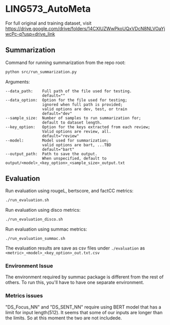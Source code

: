 # LING573_AutoMeta
For full original and training dataset, visit https://drive.google.com/drive/folders/14CXIUZWwPkoUQxVDcN8NLVOaYjwcPc-q?usp=drive_link

## Summarization
Command for running summarization from the repo root:
```bash
python src/run_summarization.py
```
Arguments:
```
--data_path:    Full path of the file used for testing.
                default=""
--data_option:  Option for the file used for testing;
                ignored when full path is provided;
                valid options are dev, test, or train
                default="dev"
--sample_size:  Number of samples to run summarization for;
                default to dataset length.
--key_option:   Option for the keys extracted from each review;
                Valid options are review, all.
                default="review"
--model:        Model used for summarization;
                valid options are bart, ...TBD
                default="bart"
--output_path:  Path to save the output.
                When unspecified, default to output/<model>_<key_option>_<sample_size>_output.txt
```

## Evaluation
Run evaluation using rougeL, bertscore, and factCC metrics:
```bash
./run_evaluation.sh
```

Run evaluation using disco metrics:
```bash
./run_evaluation_disco.sh
```

Run evaluation using summac metrics: 
```
./run_evaluation_summac.sh
```

The evaluation results are save as csv files under `./evaluation` as `<metric>_<model>_<key_option>_out.txt.csv`

### Environment Issue
The environment required by summac package is different from the rest of others.
To run this, you'll have to have one separate environment.

### Metrics issues
"DS_Focus_NN" and "DS_SENT_NN" require using BERT model that has a limit for input length(512).
It seems that some of our inputs are longer than the limits. So at this moment the two are not includede.
